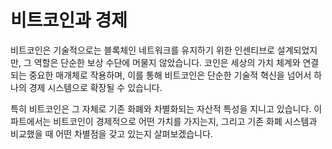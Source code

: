 # 비트코인과 경제

비트코인은 기술적으로는 블록체인 네트워크를 유지하기 위한 인센티브로 설계되었지만, 그 역할은 단순한 보상 수단에 머물지 않았습니다. 코인은 세상의 가치 체계와 연결되는 중요한 매개체로 작용하며, 이를 통해 비트코인은 단순한 기술적 혁신을 넘어서 하나의 경제 시스템으로 확장될 수 있습니다.

특히 비트코인은 그 자체로 기존 화폐와 차별화되는 자산적 특성을 지니고 있습니다. 이 파트에서는 비트코인이 경제적으로 어떤 가치를 가지는지, 그리고 기존 화폐 시스템과 비교했을 때 어떤 차별점을 갖고 있는지 살펴보겠습니다.
